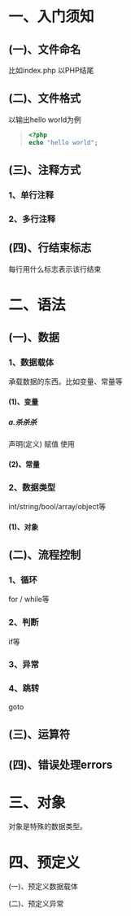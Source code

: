 # 一、入门须知

## (一)、文件命名

比如index.php 以PHP结尾

## (二)、文件格式

以输出hello world为例

>```php
><?php
>echo "hello world";
>
>```

## (三)、注释方式

### 1、单行注释

### 2、多行注释

## (四)、行结束标志

每行用什么标志表示该行结束

# 二、语法

## (一)、数据

### 1、数据载体

承载数据的东西。比如变量、常量等

#### (1)、变量

##### a.杀杀杀

声明(定义) 赋值   使用

#### (2)、常量

### 2、数据类型

int/string/bool/array/object等

#### (1)、对象

## (二)、流程控制

### 1、循环

for / while等

### 2、判断

if等

### 3、异常

### 4、跳转

goto

## (三)、运算符

## (四)、错误处理errors

# 三、对象

对象是特殊的数据类型。

# 四、预定义

(一)、预定义数据载体

(二)、预定义异常



